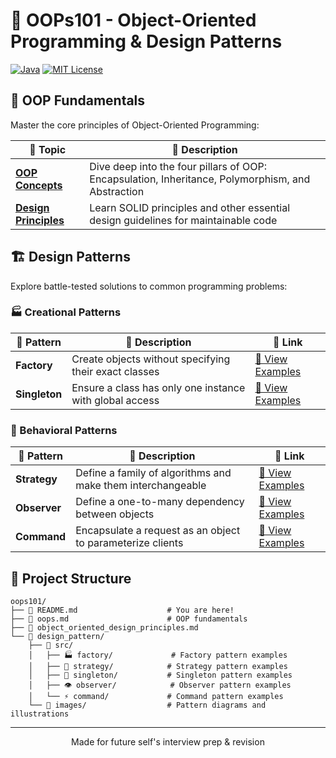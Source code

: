 # 🎯 OOPs101 - Object-Oriented Programming & Design Patterns

[![Java](https://img.shields.io/badge/Java-ED8B00?style=for-the-badge&logo=openjdk&logoColor=white)](https://www.java.com/)
[![MIT License](https://img.shields.io/badge/License-MIT-green.svg?style=for-the-badge)](https://choosealicense.com/licenses/mit/)


## 🧠 OOP Fundamentals

Master the core principles of Object-Oriented Programming:

| 📖 Topic | 📝 Description |
|----------|----------------|
| **[OOP Concepts](https://github.com/karan-shergill/oops101/blob/main/oops.md)** | Dive deep into the four pillars of OOP: Encapsulation, Inheritance, Polymorphism, and Abstraction |
| **[Design Principles](https://github.com/karan-shergill/oops101/blob/main/object_oriented_design_principles.md)** | Learn SOLID principles and other essential design guidelines for maintainable code |

## 🏗️ Design Patterns

Explore battle-tested solutions to common programming problems:

### 🏭 Creational Patterns

| 🎨 Pattern | 📝 Description | 🔗 Link |
|------------|----------------|---------|
| **Factory** | Create objects without specifying their exact classes | [📁 View Examples](https://github.com/karan-shergill/oops101/tree/main/design_pattern/src/factory) |
| **Singleton** | Ensure a class has only one instance with global access | [📁 View Examples](https://github.com/karan-shergill/oops101/tree/main/design_pattern/src/singleton) |

### 🔧 Behavioral Patterns

| 🎨 Pattern | 📝 Description | 🔗 Link |
|------------|----------------|---------|
| **Strategy** | Define a family of algorithms and make them interchangeable | [📁 View Examples](https://github.com/karan-shergill/oops101/tree/main/design_pattern/src/strategy) |
| **Observer** | Define a one-to-many dependency between objects | [📁 View Examples](https://github.com/karan-shergill/oops101/tree/main/design_pattern/src/observer) |
| **Command** | Encapsulate a request as an object to parameterize clients | [📁 View Examples](https://github.com/karan-shergill/oops101/tree/main/design_pattern/src/command) |

## 📁 Project Structure

```
oops101/
├── 📄 README.md                    # You are here!
├── 📄 oops.md                      # OOP fundamentals
├── 📄 object_oriented_design_principles.md
└── 📁 design_pattern/
    ├── 📁 src/
    │   ├── 🏭 factory/             # Factory pattern examples
    │   ├── 🔧 strategy/            # Strategy pattern examples
    │   ├── 👤 singleton/           # Singleton pattern examples
    │   ├── 👁️ observer/            # Observer pattern examples
    │   └── ⚡ command/             # Command pattern examples
    └── 📁 images/                  # Pattern diagrams and illustrations
```

---

<div align="center">
  <p>Made for future self's interview prep & revision</p>
</div>
